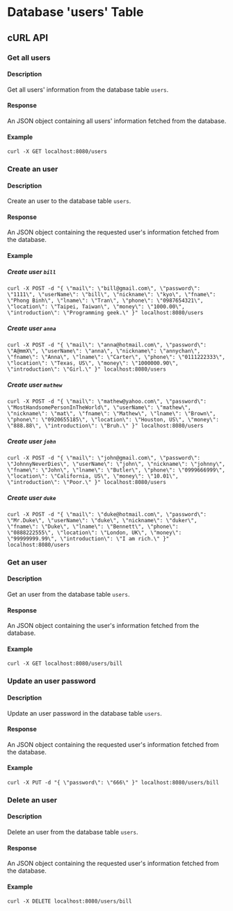 # Database 'users' Table
## cURL API
### Get all users
#### Description
Get all users' information from the database table `users`.
#### Response
An JSON object containing all users' information fetched from the database.
#### Example
`curl -X GET localhost:8080/users`

### Create an user
#### Description
Create an user to the database table `users`.
#### Response
An JSON object containing the requested user's information fetched from the database.
#### Example
##### Create user `bill`
`curl -X POST -d "{ \"mail\": \"bill@gmail.com\", \"password\": \"1111\", \"userName\": \"bill\", \"nickname\": \"kyo\", \"fname\": \"Phong Binh\", \"lname\": \"Tran\", \"phone\": \"0987654321\", \"location\": \"Taipei, Taiwan\", \"money\": \"1000.00\", \"introduction\": \"Programming geek.\" }" localhost:8080/users`
##### Create user `anna`
`curl -X POST -d "{ \"mail\": \"anna@hotmail.com\", \"password\": \"A@mmX\", \"userName\": \"anna\", \"nickname\": \"annychan\", \"fname\": \"Anna\", \"lname\": \"Carter\", \"phone\": \"0111222333\", \"location\": \"Texas, US\", \"money\": \"1000000.90\", \"introduction\": \"Girl.\" }" localhost:8080/users`
##### Create user `mathew`
`curl -X POST -d "{ \"mail\": \"mathew@yahoo.com\", \"password\": \"MostHandsomePersonInTheWorld\", \"userName\": \"mathew\", \"nickname\": \"mat\", \"fname\": \"Mathew\", \"lname\": \"Brown\", \"phone\": \"0920655185\", \"location\": \"Houston, US\", \"money\": \"888.88\", \"introduction\": \"Bruh.\" }" localhost:8080/users`
##### Create user `john`
`curl -X POST -d "{ \"mail\": \"john@gmail.com\", \"password\": \"JohnnyNeverDies\", \"userName\": \"john\", \"nickname\": \"johnny\", \"fname\": \"John\", \"lname\": \"Butler\", \"phone\": \"0999666999\", \"location\": \"California, US\", \"money\": \"10.01\", \"introduction\": \"Poor.\" }" localhost:8080/users`
##### Create user `duke`
`curl -X POST -d "{ \"mail\": \"duke@hotmail.com\", \"password\": \"Mr.Duke\", \"userName\": \"duke\", \"nickname\": \"duker\", \"fname\": \"Duke\", \"lname\": \"Bennett\", \"phone\": \"0888222555\", \"location\": \"London, UK\", \"money\": \"99999999.99\", \"introduction\": \"I am rich.\" }" localhost:8080/users`

### Get an user
#### Description
Get an user from the database table `users`.
#### Response
An JSON object containing the user's information fetched from the database.
#### Example
`curl -X GET localhost:8080/users/bill`

### Update an user password
#### Description
Update an user password in the database table `users`.
#### Response
An JSON object containing the requested user's information fetched from the database.
#### Example
`curl -X PUT -d "{ \"password\": \"666\" }" localhost:8080/users/bill`

### Delete an user
#### Description
Delete an user from the database table `users`.
#### Response
An JSON object containing the requested user's information fetched from the database.
#### Example
`curl -X DELETE localhost:8080/users/bill`